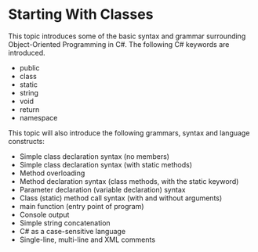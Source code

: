 # Starting With Classes <badge text="Overview" type="tip" />

This topic introduces some of the basic syntax and grammar surrounding Object-Oriented Programming in C#. The following C# keywords are introduced.

* public 
* class 
* static
* string 
* void 
* return 
* namespace

This topic will also introduce the following grammars, syntax and language constructs:

* Simple class declaration syntax (no members) 
* Simple class declaration syntax (with static methods) 
* Method overloading 
* Method declaration syntax (class methods, with the static keyword) 
* Parameter declaration (variable declaration) syntax 
* Class (static) method call syntax (with and without arguments) 
* main function (entry point of program) 
* Console output 
* Simple string concatenation  
* C# as a case-sensitive language 
* Single-line, multi-line and XML comments 
